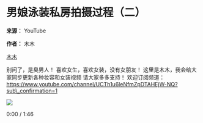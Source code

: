 # 男娘泳装私房拍摄过程（二）

**来源：** YouTube

**作者：** 木木

[木木](https://www.youtube.com/channel/UCTh1u6leNfmZpDTAHEjW-NQ)

别问了，是臭男人！ 喜欢女生，喜欢女装，没有女朋友！ 这里是木木，我会给大家同步更新各种妆容和女装视频 请大家多多支持！ 欢迎订阅频道：https://www.youtube.com/channel/UCTh1u6leNfmZpDTAHEjW-NQ?sub\_confirmation=1

![](https://i.ytimg.com/an/Th1u6leNfmZpDTAHEjW-NQ/featured_channel.jpg?v=64ddca26)

0:00 / 1:46
